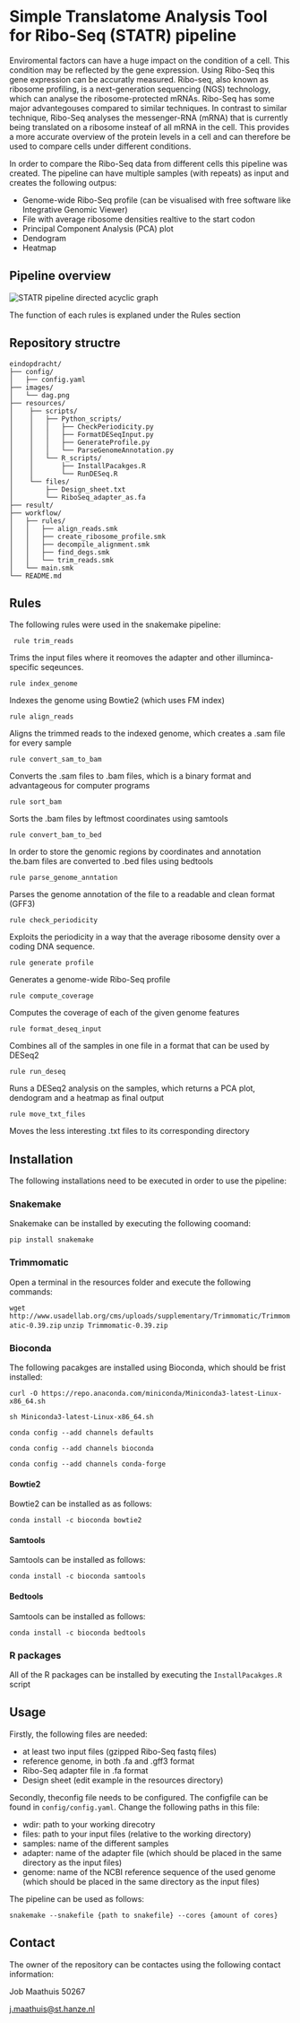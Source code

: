 # Simple Translatome Analysis Tool for Ribo-Seq (STATR) pipeline
Enviromental factors can have a huge impact on the condition of a cell. This condition may be reflected by the gene expression. Using Ribo-Seq this gene expression can be accuratly measured. Ribo-seq, also known as ribosome profiling, is a next-generation sequencing (NGS) technology, which can analyse the ribosome-protected mRNAs. Ribo-Seq has some major advantegouses compared to similar techniques. In contrast to similar technique, Ribo-Seq analyses the messenger-RNA (mRNA) that is currently being translated on a ribosome insteaf of all mRNA in the cell. This provides a more accurate overview of the protein levels in a cell and can therefore be used to compare cells under different conditions.

In order to compare the Ribo-Seq data from different cells this pipeline was created. The pipeline can have multiple samples (with repeats) as input and creates the following outpus:

* Genome-wide Ribo-Seq profile (can be visualised with free software like Integrative Genomic Viewer)
* File with average ribosome densities realtive to the start codon
* Principal Component Analysis (PCA) plot
* Dendogram
* Heatmap

## Pipeline overview
![STATR pipeline directed acyclic graph](https://github.com/JobMaathuis/STATR_pipeline/blob/main/images/dag.png)

The function of each rules is explaned under the Rules section

## Repository structre

```
eindopdracht/
├── config/
│   ├── config.yaml
├── images/
│   └── dag.png
├── resources/
│    ├── scripts/
│    │   ├── Python_scripts/
│    │   │   ├── CheckPeriodicity.py
│    │   │ 	 ├── FormatDESeqInput.py
│    │   │   ├── GenerateProfile.py
│    │   │   └── ParseGenomeAnnotation.py
│    │   └── R_scripts/
│    │       ├── InstallPacakges.R
│    │       └── RunDESeq.R
│    └── files/
│        ├── Design_sheet.txt
│        └── RiboSeq_adapter_as.fa
├── result/    
├── workflow/
│   ├── rules/
│   │   ├── align_reads.smk
│   │   ├── create_ribosome_profile.smk
│   │   ├── decompile_alignment.smk
│   │   ├── find_degs.smk
│   │   └── trim_reads.smk
│   └── main.smk
└── README.md
```



## Rules
The following rules were used in the snakemake pipeline:

` rule trim_reads` 

Trims the input files where it reomoves the adapter and other illuminca-specific seqeunces.

`rule index_genome`

Indexes the genome using Bowtie2 (which uses FM index)

`rule align_reads`

Aligns the trimmed reads to the indexed genome, which creates a .sam file for every sample

`rule convert_sam_to_bam`

Converts the .sam files to .bam files, which is a binary format and advantageous for computer programs

`rule sort_bam`

Sorts the .bam files by leftmost coordinates using samtools

`rule convert_bam_to_bed`

In order to store the genomic regions by coordinates and annotation the.bam files are converted to .bed files using bedtools

`rule parse_genome_anntation`

Parses the genome annotation of the file to a readable and clean format (GFF3)

`rule check_periodicity`

Exploits the periodicity in a way that the average ribosome density over a coding DNA sequence.

`rule generate profile`

Generates a genome-wide Ribo-Seq profile

`rule compute_coverage`

Computes the coverage of each of the given genome features

`rule format_deseq_input`

Combines all of the samples in one file in a format that can be used by DESeq2

`rule run_deseq`

Runs a DESeq2 analysis on the samples, which returns a PCA plot, dendogram and a heatmap as final output

`rule move_txt_files`

Moves the less interesting .txt files to its corresponding directory

## Installation
The following installations need to be executed in order to use the pipeline:

### Snakemake
Snakemake can be installed by executing the following coomand:

`pip install snakemake`

### Trimmomatic
Open a terminal in the resources folder and execute the following commands:

`wget http://www.usadellab.org/cms/uploads/supplementary/Trimmomatic/Trimmomatic-0.39.zip`
`unzip Trimmomatic-0.39.zip`

### Bioconda
The following pacakges are installed using Bioconda, which should be frist installed:

`curl -O https://repo.anaconda.com/miniconda/Miniconda3-latest-Linux-x86_64.sh`

`sh Miniconda3-latest-Linux-x86_64.sh`

`conda config --add channels defaults`

`conda config --add channels bioconda`

`conda config --add channels conda-forge`

#### Bowtie2
Bowtie2 can be installed as as follows:

`conda install -c bioconda bowtie2`

#### Samtools 
Samtools can be installed as follows:

`conda install -c bioconda samtools`

#### Bedtools 
Samtools can be installed as follows:

`conda install -c bioconda bedtools` 


### R packages
All of the R packages can be installed by executing the `InstallPacakges.R` script

## Usage
Firstly, the following files are needed:

* at least two input files (gzipped Ribo-Seq fastq files)
* reference genome, in both .fa and .gff3 format
* Ribo-Seq adapter file in .fa format
* Design sheet (edit example in the resources directory)

Secondly, theconfig file needs to be configured. The configfile can be found in `config/config.yaml`. Change the following paths in this file:

* wdir: path to your working direcotry
* files: path to your input files (relative to the working directory)
* samples: name of the different samples
* adapter: name of the adapter file (which should be placed in the same directory as the input files)
* genome: name of the NCBI reference sequence of the used genome (which should be placed in the same directory as the input files)

The pipeline can be used as follows:

`snakemake --snakefile {path to snakefile} --cores {amount of cores}`

## Contact
The owner of the repository can be contactes using the following contact information:

Job Maathuis
50267

j.maathuis@st.hanze.nl
